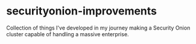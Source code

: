 # securityonion-improvements
Collection of things I've developed in my journey making a Security Onion cluster capable of handling a massive enterprise.
